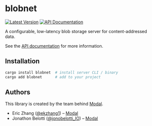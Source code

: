 # blobnet

[![Latest Version](https://img.shields.io/crates/v/blobnet.svg)](https://crates.io/crates/blobnet)
[![API Documentation](https://docs.rs/blobnet/badge.svg)](https://docs.rs/blobnet)

A configurable, low-latency blob storage server for content-addressed data.

See the [API documentation](https://docs.rs/blobnet) for more information.

## Installation

```bash
cargo install blobnet  # install server CLI / binary
cargo add blobnet      # add to your project
```

## Authors

This library is created by the team behind [Modal](https://modal.com/).

- Eric Zhang ([@ekzhang1](https://twitter.com/ekzhang1)) – [Modal](https://modal.com/)
- Jonathon Belotti ([@jonobelotti_IO](https://twitter.com/jonobelotti_IO)) – [Modal](https://modal.com/)
